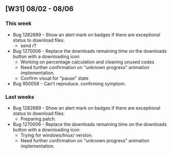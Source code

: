 ## [W31] 08/02 - 08/06 ##

### This week ###
- Bug 1282689 - Show an alert mark on badges if there are exceptional status to download files. 
  - send r?
- Bug 1270006 - Replace the downloads remaining time on the downloads button with a downloading icon 
  - Working on percentage calculation and cleaning unused codes
  - Need further confirmation on "unknown progress" animation implementation.
  - Confirm visual for "pause" state
- Bug 950058 - Can’t reproduce. confirming symptom.

### Last weeks ###
- Bug 1282689 - Show an alert mark on badges if there are exceptional status to download files. 
  - Preparing patch.
- Bug 1270006 - Replace the downloads remaining time on the downloads button with a downloading icon 
  - Trying for windows/linux/ version.
  - Need further confirmation on "unknown progress" animation implementation.
